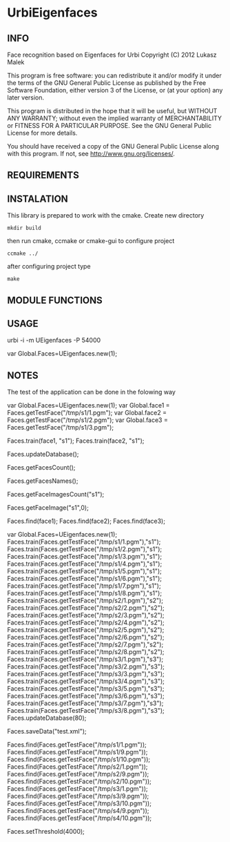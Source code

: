# UrbiEigenfaces #

## INFO ##

Face recognition based on Eigenfaces for Urbi
Copyright (C) 2012  Lukasz Malek
 
This program is free software: you can redistribute it and/or modify
it under the terms of the GNU General Public License as published by
the Free Software Foundation, either version 3 of the License, or
(at your option) any later version.
 
This program is distributed in the hope that it will be useful,
but WITHOUT ANY WARRANTY; without even the implied warranty of
MERCHANTABILITY or FITNESS FOR A PARTICULAR PURPOSE.  See the
GNU General Public License for more details.
  
You should have received a copy of the GNU General Public License
along with this program.  If not, see <http://www.gnu.org/licenses/>.

## REQUIREMENTS ##

## INSTALATION ##

This library is prepared to work with the cmake.
Create new directory
```
mkdir build
```
then run cmake, ccmake or cmake-gui to configure project
```
ccmake ../
```
after configuring project type
```
make
```

## MODULE FUNCTIONS ##



## USAGE ##

urbi -i -m UEigenfaces -P 54000

var Global.Faces=UEigenfaces.new(1);

## NOTES ##

The test of the application can be done in the folowing way

var Global.Faces=UEigenfaces.new(1);
var Global.face1 = Faces.getTestFace("/tmp/s1/1.pgm");
var Global.face2 = Faces.getTestFace("/tmp/s1/2.pgm");
var Global.face3 = Faces.getTestFace("/tmp/s1/3.pgm");


Faces.train(face1, "s1");
Faces.train(face2, "s1");

Faces.updateDatabase();

Faces.getFacesCount();

Faces.getFacesNames();

Faces.getFaceImagesCount("s1");

Faces.getFaceImage("s1",0);

Faces.find(face1);
Faces.find(face2);
Faces.find(face3);


var Global.Faces=UEigenfaces.new(1);
Faces.train(Faces.getTestFace("/tmp/s1/1.pgm"),"s1");
Faces.train(Faces.getTestFace("/tmp/s1/2.pgm"),"s1");
Faces.train(Faces.getTestFace("/tmp/s1/3.pgm"),"s1");
Faces.train(Faces.getTestFace("/tmp/s1/4.pgm"),"s1");
Faces.train(Faces.getTestFace("/tmp/s1/5.pgm"),"s1");
Faces.train(Faces.getTestFace("/tmp/s1/6.pgm"),"s1");
Faces.train(Faces.getTestFace("/tmp/s1/7.pgm"),"s1");
Faces.train(Faces.getTestFace("/tmp/s1/8.pgm"),"s1");
Faces.train(Faces.getTestFace("/tmp/s2/1.pgm"),"s2");
Faces.train(Faces.getTestFace("/tmp/s2/2.pgm"),"s2");
Faces.train(Faces.getTestFace("/tmp/s2/3.pgm"),"s2");
Faces.train(Faces.getTestFace("/tmp/s2/4.pgm"),"s2");
Faces.train(Faces.getTestFace("/tmp/s2/5.pgm"),"s2");
Faces.train(Faces.getTestFace("/tmp/s2/6.pgm"),"s2");
Faces.train(Faces.getTestFace("/tmp/s2/7.pgm"),"s2");
Faces.train(Faces.getTestFace("/tmp/s2/8.pgm"),"s2");
Faces.train(Faces.getTestFace("/tmp/s3/1.pgm"),"s3");
Faces.train(Faces.getTestFace("/tmp/s3/2.pgm"),"s3");
Faces.train(Faces.getTestFace("/tmp/s3/3.pgm"),"s3");
Faces.train(Faces.getTestFace("/tmp/s3/4.pgm"),"s3");
Faces.train(Faces.getTestFace("/tmp/s3/5.pgm"),"s3");
Faces.train(Faces.getTestFace("/tmp/s3/6.pgm"),"s3");
Faces.train(Faces.getTestFace("/tmp/s3/7.pgm"),"s3");
Faces.train(Faces.getTestFace("/tmp/s3/8.pgm"),"s3");
Faces.updateDatabase(80);

Faces.saveData("test.xml");

Faces.find(Faces.getTestFace("/tmp/s1/1.pgm"));
Faces.find(Faces.getTestFace("/tmp/s1/9.pgm"));
Faces.find(Faces.getTestFace("/tmp/s1/10.pgm"));
Faces.find(Faces.getTestFace("/tmp/s2/1.pgm"));
Faces.find(Faces.getTestFace("/tmp/s2/9.pgm"));
Faces.find(Faces.getTestFace("/tmp/s2/10.pgm"));
Faces.find(Faces.getTestFace("/tmp/s3/1.pgm"));
Faces.find(Faces.getTestFace("/tmp/s3/9.pgm"));
Faces.find(Faces.getTestFace("/tmp/s3/10.pgm"));
Faces.find(Faces.getTestFace("/tmp/s4/9.pgm"));
Faces.find(Faces.getTestFace("/tmp/s4/10.pgm"));

Faces.setThreshold(4000);
